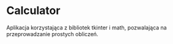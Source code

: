 # Calculator
Aplikacja korzystająca z bibliotek tkinter i math, pozwalająca na przeprowadzanie prostych obliczeń.

